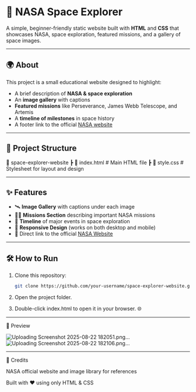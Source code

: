 # 🚀 NASA Space Explorer

A simple, beginner-friendly static website built with **HTML** and **CSS** that showcases NASA, space exploration, featured missions, and a gallery of space images.

---

## 🌍 About
This project is a small educational website designed to highlight:
- A brief description of **NASA & space exploration**
- An **image gallery** with captions
- **Featured missions** like Perseverance, James Webb Telescope, and Artemis
- A **timeline of milestones** in space history
- A footer link to the official [NASA website](https://www.nasa.gov)

---

## 📂 Project Structure
📁 space-explorer-website
┣ 📄 index.html # Main HTML file
┣ 📄 style.css # Stylesheet for layout and design


---

## ✨ Features
- 🛰️ **Image Gallery** with captions under each image  
- 👩‍🚀 **Missions Section** describing important NASA missions  
- 🌌 **Timeline** of major events in space exploration  
- 📱 **Responsive Design** (works on both desktop and mobile)  
- 🔗 Direct link to the official [NASA Website](https://www.nasa.gov)  

---------------------

## 🛠️ How to Run
1. Clone this repository:
   ```bash
   git clone https://github.com/your-username/space-explorer-website.git
2. Open the project folder.

3. Double-click index.html to open it in your browser. 🌐

--------------------

📸 Preview

![Uploading Screenshot 2025-08-22 182051.png…]()
![Uploading Screenshot 2025-08-22 182106.png…]()


----------------------

📖 Credits

NASA official website and image library for references

Built with ❤️ using only HTML & CSS
